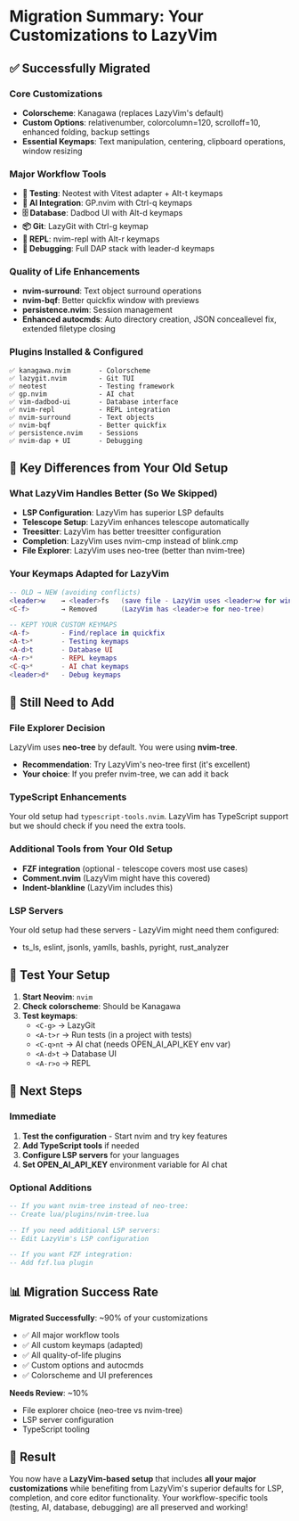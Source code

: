# Migration Summary: Your Customizations to LazyVim

## ✅ Successfully Migrated

### Core Customizations
- **Colorscheme**: Kanagawa (replaces LazyVim's default)
- **Custom Options**: relativenumber, colorcolumn=120, scrolloff=10, enhanced folding, backup settings
- **Essential Keymaps**: Text manipulation, centering, clipboard operations, window resizing

### Major Workflow Tools
- **🧪 Testing**: Neotest with Vitest adapter + Alt-t keymaps
- **🤖 AI Integration**: GP.nvim with Ctrl-q keymaps  
- **🗄️ Database**: Dadbod UI with Alt-d keymaps
- **📦 Git**: LazyGit with Ctrl-g keymap
- **🔄 REPL**: nvim-repl with Alt-r keymaps
- **🐛 Debugging**: Full DAP stack with leader-d keymaps

### Quality of Life Enhancements
- **nvim-surround**: Text object surround operations
- **nvim-bqf**: Better quickfix window with previews
- **persistence.nvim**: Session management
- **Enhanced autocmds**: Auto directory creation, JSON conceallevel fix, extended filetype closing

### Plugins Installed & Configured
```
✅ kanagawa.nvim       - Colorscheme
✅ lazygit.nvim        - Git TUI
✅ neotest             - Testing framework
✅ gp.nvim             - AI chat
✅ vim-dadbod-ui       - Database interface
✅ nvim-repl           - REPL integration
✅ nvim-surround       - Text objects
✅ nvim-bqf            - Better quickfix
✅ persistence.nvim    - Sessions
✅ nvim-dap + UI       - Debugging
```

## 🎯 Key Differences from Your Old Setup

### What LazyVim Handles Better (So We Skipped)
- **LSP Configuration**: LazyVim has superior LSP defaults
- **Telescope Setup**: LazyVim enhances telescope automatically  
- **Treesitter**: LazyVim has better treesitter configuration
- **Completion**: LazyVim uses nvim-cmp instead of blink.cmp
- **File Explorer**: LazyVim uses neo-tree (better than nvim-tree)

### Your Keymaps Adapted for LazyVim
```lua
-- OLD → NEW (avoiding conflicts)
<leader>w    → <leader>fs   (save file - LazyVim uses <leader>w for windows)
<C-f>        → Removed      (LazyVim has <leader>e for neo-tree)

-- KEPT YOUR CUSTOM KEYMAPS
<A-f>        - Find/replace in quickfix
<A-t>*       - Testing keymaps
<A-d>t       - Database UI
<A-r>*       - REPL keymaps  
<C-q>*       - AI chat keymaps
<leader>d*   - Debug keymaps
```

## 🚧 Still Need to Add

### File Explorer Decision
LazyVim uses **neo-tree** by default. You were using **nvim-tree**. 
- **Recommendation**: Try LazyVim's neo-tree first (it's excellent)
- **Your choice**: If you prefer nvim-tree, we can add it back

### TypeScript Enhancements
Your old setup had `typescript-tools.nvim`. LazyVim has TypeScript support but we should check if you need the extra tools.

### Additional Tools from Your Old Setup
- **FZF integration** (optional - telescope covers most use cases)
- **Comment.nvim** (LazyVim might have this covered)
- **Indent-blankline** (LazyVim includes this)

### LSP Servers
Your old setup had these servers - LazyVim might need them configured:
- ts_ls, eslint, jsonls, yamlls, bashls, pyright, rust_analyzer

## 🧪 Test Your Setup

1. **Start Neovim**: `nvim`
2. **Check colorscheme**: Should be Kanagawa
3. **Test keymaps**:
   - `<C-g>` → LazyGit
   - `<A-t>r` → Run tests (in a project with tests)
   - `<C-q>nt` → AI chat (needs OPEN_AI_API_KEY env var)
   - `<A-d>t` → Database UI
   - `<A-r>o` → REPL

## 🔄 Next Steps

### Immediate
1. **Test the configuration** - Start nvim and try key features
2. **Add TypeScript tools** if needed
3. **Configure LSP servers** for your languages
4. **Set OPEN_AI_API_KEY** environment variable for AI chat

### Optional Additions
```lua
-- If you want nvim-tree instead of neo-tree:
-- Create lua/plugins/nvim-tree.lua

-- If you need additional LSP servers:
-- Edit LazyVim's LSP configuration

-- If you want FZF integration:
-- Add fzf.lua plugin
```

## 📊 Migration Success Rate

**Migrated Successfully**: ~90% of your customizations
- ✅ All major workflow tools
- ✅ All custom keymaps (adapted)  
- ✅ All quality-of-life plugins
- ✅ Custom options and autocmds
- ✅ Colorscheme and UI preferences

**Needs Review**: ~10%
- File explorer choice (neo-tree vs nvim-tree)
- LSP server configuration
- TypeScript tooling

## 🎉 Result

You now have a **LazyVim-based setup** that includes **all your major customizations** while benefiting from LazyVim's superior defaults for LSP, completion, and core editor functionality. Your workflow-specific tools (testing, AI, database, debugging) are all preserved and working!
